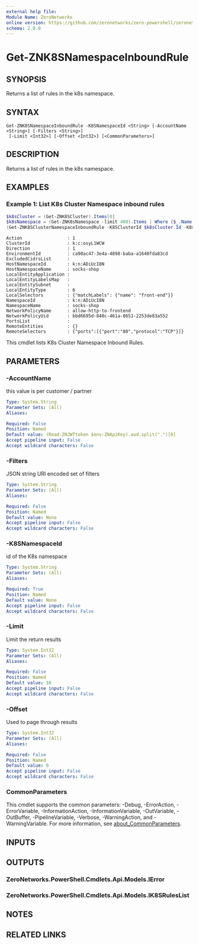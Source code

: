 ```yaml
---
external help file:
Module Name: ZeroNetworks
online version: https://github.com/zeronetworks/zero-powershell/zeronetworks/get-znk8snamespaceinboundrule
schema: 2.0.0
---
```


# Get-ZNK8SNamespaceInboundRule

## SYNOPSIS
Returns a list of rules in the k8s namespace.

## SYNTAX

```
Get-ZNK8SNamespaceInboundRule -K8SNamespaceId <String> [-AccountName <String>] [-Filters <String>]
 [-Limit <Int32>] [-Offset <Int32>] [<CommonParameters>]
```

## DESCRIPTION
Returns a list of rules in the k8s namespace.

## EXAMPLES

### Example 1: List K8s Cluster Namespace inbound rules
```powershell
$k8sCluster = (Get-ZNK8SCluster).Items[0]
$k8sNamespace = (Get-ZNK8sNamespace -limit 400).Items | Where {$_.Name -eq "socks-shop"}
(Get-ZNK8SClusterNamespaceInboundRule -K8SClusterId $k8sCluster.Id -K8sNamespaceId $k8sNamespace.id).Items
```

```output
Action                 : 1
ClusterId              : k:c:osyL1WCW
Direction              : 1
EnvironmentId          : ca90ac47-3e4a-4898-baba-a1640fda83cd
ExcludedCidrsList      : 
HostNamespaceId        : k:n:ADiUcI8N
HostNamespaceName      : socks-shop
LocalEntityApplication : 
LocalEntityLabelsMap   : 
LocalEntitySubnet      : 
LocalEntityType        : 6
LocalSelectors         : {"matchLabels": {"name": "front-end"}}
NamespaceId            : k:n:ADiUcI8N
NamespaceName          : socks-shop
NetworkPolicyName      : allow-http-to-frontend
NetworkPolicyUid       : bbd6695d-840c-461a-8651-2253de83a552
PortsList              : 
RemoteEntities         : {}
RemoteSelectors        : {"ports":[{"port":"80","protocol":"TCP"}]}
```

This cmdlet lists K8s Cluster Namespace Inbound Rules.

## PARAMETERS

### -AccountName
this value is per customer / partner

```yaml
Type: System.String
Parameter Sets: (All)
Aliases:

Required: False
Position: Named
Default value: (Read-ZNJWTtoken $env:ZNApiKey).aud.split(".")[0]
Accept pipeline input: False
Accept wildcard characters: False
```

### -Filters
JSON string URI encoded set of filters

```yaml
Type: System.String
Parameter Sets: (All)
Aliases:

Required: False
Position: Named
Default value: None
Accept pipeline input: False
Accept wildcard characters: False
```

### -K8SNamespaceId
id of the K8s namespace

```yaml
Type: System.String
Parameter Sets: (All)
Aliases:

Required: True
Position: Named
Default value: None
Accept pipeline input: False
Accept wildcard characters: False
```

### -Limit
Limit the return results

```yaml
Type: System.Int32
Parameter Sets: (All)
Aliases:

Required: False
Position: Named
Default value: 10
Accept pipeline input: False
Accept wildcard characters: False
```

### -Offset
Used to page through results

```yaml
Type: System.Int32
Parameter Sets: (All)
Aliases:

Required: False
Position: Named
Default value: 0
Accept pipeline input: False
Accept wildcard characters: False
```

### CommonParameters
This cmdlet supports the common parameters: -Debug, -ErrorAction, -ErrorVariable, -InformationAction, -InformationVariable, -OutVariable, -OutBuffer, -PipelineVariable, -Verbose, -WarningAction, and -WarningVariable. For more information, see [about_CommonParameters](http://go.microsoft.com/fwlink/?LinkID=113216).

## INPUTS

## OUTPUTS

### ZeroNetworks.PowerShell.Cmdlets.Api.Models.IError

### ZeroNetworks.PowerShell.Cmdlets.Api.Models.IK8SRulesList

## NOTES

## RELATED LINKS

